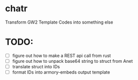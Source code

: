 # chatr

Transform GW2 Template Codes into something else

# TODO:

- [ ] figure out how to make a REST api call from rust
- [ ] figure out how to unpack base64 string to struct from Anet
- [ ] translate struct into IDs
- [ ] format IDs into armory-embeds output template
